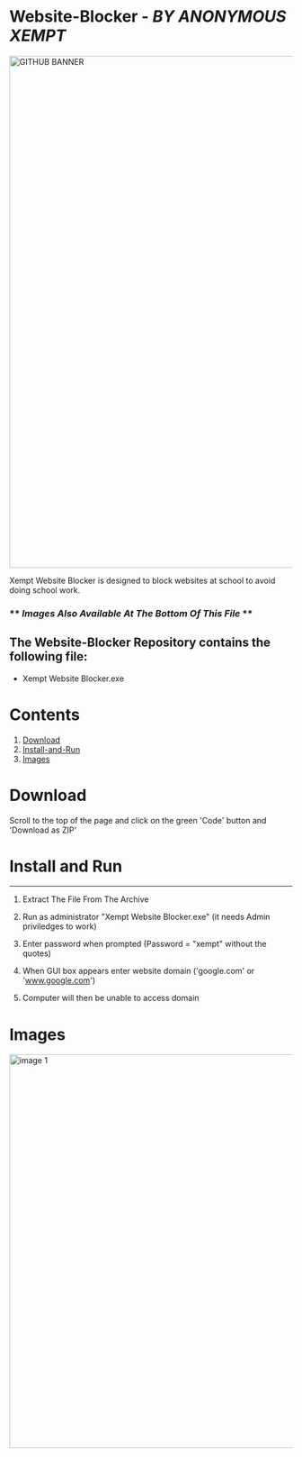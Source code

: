 # **Website-Blocker**  - *BY ANONYMOUS XEMPT*

<img width="909" alt="GITHUB BANNER" src="https://user-images.githubusercontent.com/82794434/117269730-b0891280-ae97-11eb-9c66-ac0a8ee67340.PNG">

Xempt Website Blocker is designed to block websites at school to avoid doing school work.

### ** *Images Also Available At The Bottom Of This File* **

## **The Website-Blocker Repository contains the following file:**
 
- Xempt Website Blocker.exe

# Contents
 1. [Download](https://github.com/AnonymousXempt/Microsoft-Office-Cracked#Download)
 2. [Install-and-Run](https://github.com/AnonymousXempt/Microsoft-Office-Cracked#Install-and-Run)
 3. [Images](https://github.com/AnonymousXempt/Microsoft-Office-Cracked#Images)

# **Download**

Scroll to the top of the page and click on the green 'Code' button and 'Download as ZIP'
    
# **Install and Run**
-------------------
1. Extract The File From The Archive

2. Run as administrator "Xempt Website Blocker.exe" (it needs Admin priviledges to work)

3. Enter password when prompted (Password = "xempt" without the quotes) 

4. When GUI box appears enter website domain ('google.com' or 'www.google.com')

5. Computer will then be unable to access domain


# **Images**
<img width="699" alt="image 1" src="https://user-images.githubusercontent.com/82794434/119225827-5fd71200-bb45-11eb-9557-30f3d079fc22.PNG">

